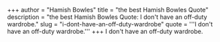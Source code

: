 +++
author = "Hamish Bowles"
title = "the best Hamish Bowles Quote"
description = "the best Hamish Bowles Quote: I don't have an off-duty wardrobe."
slug = "i-dont-have-an-off-duty-wardrobe"
quote = '''I don't have an off-duty wardrobe.'''
+++
I don't have an off-duty wardrobe.
